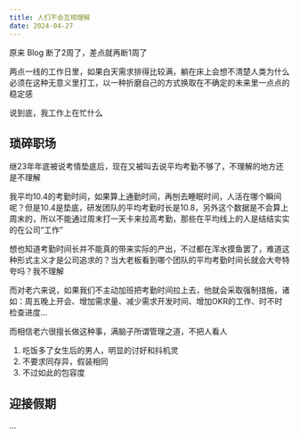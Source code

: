 ```yaml
---
title: 人们不会互相理解
date: 2024-04-27
---
```


原来 Blog 断了2周了，差点就再断1周了

两点一线的工作日里，如果白天需求排得比较满，躺在床上会想不清楚人类为什么必须在这种无意义里打工，以一种折磨自己的方式换取在不确定的未来里一点点的稳定感

说到底，我工作上在忙什么

## 琐碎职场

继23年年底被说考情垫底后，现在又被叫去说平均考勤不够了，不理解的地方还是不理解

我平均10.4的考勤时间，如果算上通勤时间，再刨去睡眠时间，人活在哪个瞬间呢？但是10.4是垫底，研发团队的平均考勤时长是10.8，另外这个数据是不会算上周末的，所以不能通过周末打一天卡来拉高考勤，那些在平均线上的人是结结实实的在公司“工作”

想也知道考勤时间长并不能真的带来实际的产出，不过都在浑水摸鱼罢了，难道这种形式主义才是公司追求的？当大老板看到哪个团队的平均考勤时间长就会大夸特夸吗？我不理解

而对老六来说，如果我们不主动加班把考勤时间拉上去，他就会采取强制措施，诸如：周五晚上开会、增加需求量、减少需求开发时间、增加OKR的工作、时不时检查进度...

而相信老六很擅长做这种事，满脑子所谓管理之道，不把人看人

1. 吃饭多了女生后的男人，明显的讨好和抖机灵
2. 不要求同存异，假装相同
3. 不过如此的包容度

## 迎接假期

...
